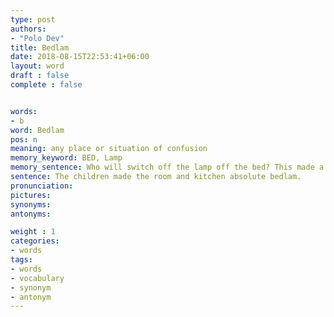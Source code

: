 ```yaml
---
type: post
authors:
- "Polo Dev"
title: Bedlam
date: 2018-08-15T22:53:41+06:00
layout: word
draft : false
complete : false


words:
- b
word: Bedlam
pos: n
meaning: any place or situation of confusion
memory_keyword: BED, Lamp
memory_sentence: Who will switch off the lamp off the bed? This made a situation of confusion.
sentence: The children made the room and kitchen absolute bedlam.
pronunciation:
pictures:
synonyms:
antonyms:

weight : 1
categories:
- words
tags:
- words
- vocabulary
- synonym
- antonym
---
```


